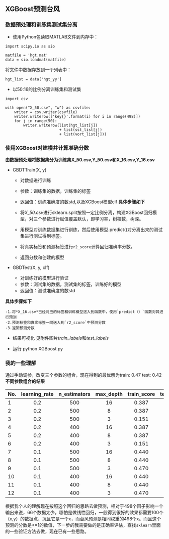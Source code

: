## XGBoost预测台风

### 数据预处理和训练集测试集分离
- 使用Python包读取MATLAB文件到内存中：
```
import scipy.io as sio

matfile = 'hgt.mat'
data = sio.loadmat(matfile)
```

将文件中数据存放到一个列表中：
```
hgt_list = data['hgt_yy']
```

- 以50:16的比例分离训练集和测试集
```
import csv

with open("X_50.csv", "w") as csvfile:
    writer = csv.writer(csvfile)
    writer.writerow(['key{}'.format(i) for i in range(498)])
    for j in range(50):
        writer.writerow(list(hgt_list[j]) 
                        + list(sst_list[j]) 
                        + list(vort_list[j]))
```

### 使用XGBoost对建模并计算准确分数
**由数据预处理将数据集分为训练集X_50.csv,Y_50.csv和X_16.csv,Y_16.csv**

- GBDTTrain(X, y)
	- 对数据进行训练
	- 参数：训练集的数据，训练集的标签
	- 返回值：训练准确度的数std,以及XGBoost模型clf
**具体步骤如下**

	- 将*X_50.csv*进行sklearn.split按照一定比例分离，构建XGBoost回归模型，对三个参数进行赋值覆盖默认，即学习率，树枝数，树深。
	- 用模型对训练数据集进行训练，然后使用模型.predict()对分离出来的测试集进行测试得到标签。
	- 将真实标签和预测标签进行`r2_score`计算回归准确率分数。
	- 返回分数和创建的模型

- GBDTest(X, y, clf)
	- 对训练好的模型进行验证
	- 参数：测试集的数据，测试集的标签，训练好的模型
	- 返回值：测试准确度的数std

**具体步骤如下**

	-1.将*X_16.csv*已经对应的标签和训练模型送入到函数中，使用`predict（）`函数对其进行预测
	-2.预测标签和真实标签一同送入到`r2_score`中预测分数
	-3.返回预测分数

- 结果可视化
见附件图片*train_labels*和*test_labels*

- 运行
python XGBoost.py

### 我的一些理解
通过手动调参，改变三个参数的组合，现在得到的最优解为train: 0.47 test: 0.42
**不同参数组合的结果**

No.|learning_rate|n_estimators|max_depth|train_score|test_score
-|:-:|:-:|:-:|:-:|-:
1|0.2|500|16|0.387|0.036
2|0.2|500|8|0.387|0.036
3|0.2|500|3|0.151|0.192
4|0.2|400|16|0.387|0.036
5|0.2|400|8|0.387|0.036
6|0.2|400|3|0.151|0.192
7|0.1|500|16|0.440|0.301
8|0.1|500|8|0.440|0.301
9|0.1|500|3|0.470|0.426
10|0.1|400|16|0.440|0.301
11|0.1|400|8|0.440|0.301
12|0.1|400|3|0.470|0.426

根据我个人的理解现在按照这个回归的思路去做预测，相对于498个因子影响一个输出来说，66个数据太少，哪怕是做线性回归，一般得到很好的效果都需要100个（x,y）的数据点，况且它是一个x，而台风预测是相同权重的498个x。而且这个预测的分数是<=1的数值，下一步的我需要做的是正确率评估，查找`sklearn`里面的一些验证方法去做，现在已有一些思路。
